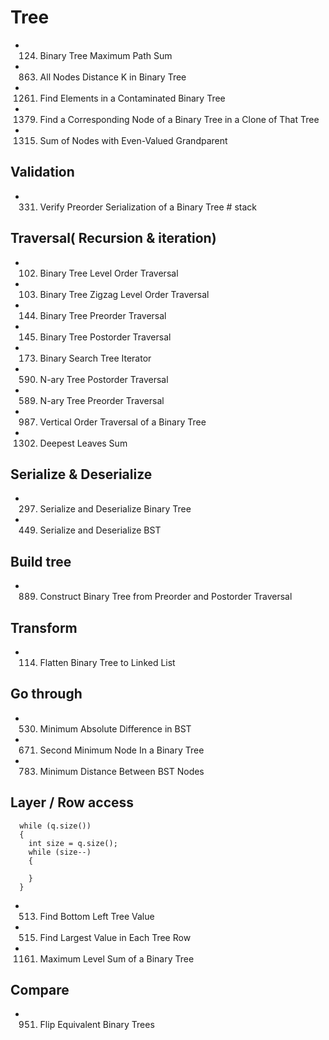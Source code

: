 # Tree
- 124. Binary Tree Maximum Path Sum
- 863. All Nodes Distance K in Binary Tree
- 1261. Find Elements in a Contaminated Binary Tree
- 1379. Find a Corresponding Node of a Binary Tree in a Clone of That Tree
- 1315. Sum of Nodes with Even-Valued Grandparent

## Validation
- 331. Verify Preorder Serialization of a Binary Tree      # stack

## Traversal( Recursion & iteration)
- 102. Binary Tree Level Order Traversal
- 103. Binary Tree Zigzag Level Order Traversal
- 144. Binary Tree Preorder Traversal
- 145. Binary Tree Postorder Traversal   
- 173. Binary Search Tree Iterator 
- 590. N-ary Tree Postorder Traversal    
- 589. N-ary Tree Preorder Traversal    
- 987. Vertical Order Traversal of a Binary Tree    
- 1302. Deepest Leaves Sum

## Serialize & Deserialize
- 297. Serialize and Deserialize Binary Tree
- 449. Serialize and Deserialize BST

## Build tree
- 889. Construct Binary Tree from Preorder and Postorder Traversal

## Transform
- 114. Flatten Binary Tree to Linked List

## Go through
- 530. Minimum Absolute Difference in BST
- 671. Second Minimum Node In a Binary Tree
- 783. Minimum Distance Between BST Nodes

## Layer / Row access
```
  while (q.size())
  {
    int size = q.size();
    while (size--)
    {
      
    }
  }
```
- 513. Find Bottom Left Tree Value
- 515. Find Largest Value in Each Tree Row
- 1161. Maximum Level Sum of a Binary Tree

## Compare
- 951. Flip Equivalent Binary Trees